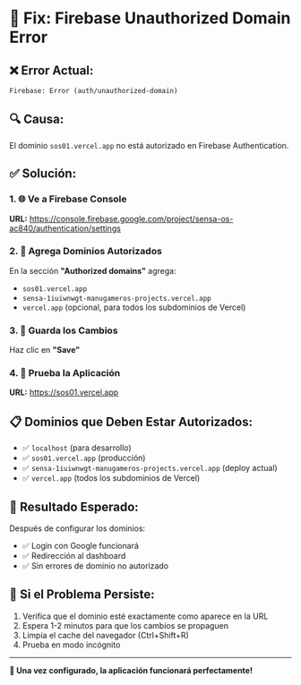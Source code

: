# 🔧 Fix: Firebase Unauthorized Domain Error

## ❌ Error Actual:
```
Firebase: Error (auth/unauthorized-domain)
```

## 🔍 Causa:
El dominio `sos01.vercel.app` no está autorizado en Firebase Authentication.

## ✅ Solución:

### 1. 🌐 Ve a Firebase Console
**URL:** https://console.firebase.google.com/project/sensa-os-ac840/authentication/settings

### 2. 📝 Agrega Dominios Autorizados
En la sección **"Authorized domains"** agrega:
- `sos01.vercel.app`
- `sensa-1iuiwnwgt-manugameros-projects.vercel.app`
- `vercel.app` (opcional, para todos los subdominios de Vercel)

### 3. 💾 Guarda los Cambios
Haz clic en **"Save"**

### 4. 🧪 Prueba la Aplicación
**URL:** https://sos01.vercel.app

## 📋 Dominios que Deben Estar Autorizados:
- ✅ `localhost` (para desarrollo)
- ✅ `sos01.vercel.app` (producción)
- ✅ `sensa-1iuiwnwgt-manugameros-projects.vercel.app` (deploy actual)
- ✅ `vercel.app` (todos los subdominios de Vercel)

## 🎯 Resultado Esperado:
Después de configurar los dominios:
- ✅ Login con Google funcionará
- ✅ Redirección al dashboard
- ✅ Sin errores de dominio no autorizado

## 🔄 Si el Problema Persiste:
1. Verifica que el dominio esté exactamente como aparece en la URL
2. Espera 1-2 minutos para que los cambios se propaguen
3. Limpia el cache del navegador (Ctrl+Shift+R)
4. Prueba en modo incógnito

---
**🎉 Una vez configurado, la aplicación funcionará perfectamente!**
